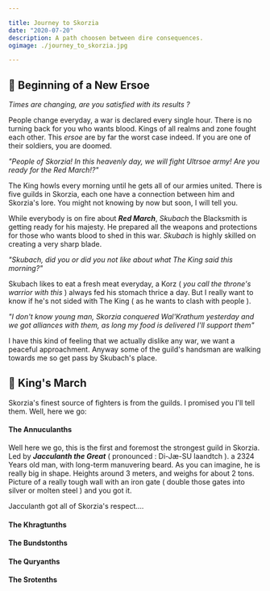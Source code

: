 ```yaml
---

title: Journey to Skorzia
date: "2020-07-20"
description: A path choosen between dire consequences.
ogimage: ./journey_to_skorzia.jpg

---
```


## 🐲 Beginning of a New Ersoe

*Times are changing, are you satisfied with its results ?*

People change everyday, a war is declared every single hour. There is no turning
back for you who wants blood. Kings of all realms and zone fought each other.
This *ersoe* are by far the worst case indeed. If you are one of their soldiers,
you are doomed.

*"People of Skorzia! In this heavenly day, we will fight Ultrsoe army! Are you
ready for the Red March!?"*

The King howls every morning until he gets all of our armies united. There is
five guilds in Skorzia, each one have a connection between him and Skorzia's
lore. You might not knowing by now but soon, I will tell you.

While everybody is on fire about ***Red March***, *Skubach* the Blacksmith is
getting ready for his majesty. He prepared all the weapons and protections for
those who wants blood to shed in this war. *Skubach* is highly skilled on
creating a very sharp blade.

*"Skubach, did you or did you not like about what The King said this morning?"*

Skubach likes to eat a fresh meat everyday, a Korz ( *you call the throne's
warrior with this* ) always fed his stomach thrice a day. But I really want to
know if he's not sided with The King ( as he wants to clash with people ).

*"I don't know young man, Skorzia conquered Wal'Krathum yesterday and we got
alliances with them, as long my food is delivered I'll support them"*

I have this kind of feeling that we actually dislike any war, we want a peaceful
approachment. Anyway some of the guild's handsman are walking towards me so get
pass by Skubach's place.

## 🐲 King's March

Skorzia's finest source of fighters is from the guilds. I promised you I'll tell
them. Well, here we go: 

#### The Annuculanths

Well here we go, this is the first and foremost the strongest guild in Skorzia.
Led by ***Jacculanth the Great*** ( pronounced : Di-Jæ-SU laandtch ). a 2324
Years old man, with long-term manuvering beard. As you can imagine, he is really
big in shape. Heights around 3 meters, and weighs for about 2 tons. Picture of a
really tough wall with an iron gate ( double those gates into silver or molten
steel ) and you got it.

Jacculanth got all of Skorzia's respect.... 

#### The Khragtunths
#### The Bundstonths
#### The Quryanths
#### The Srotenths

